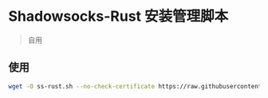 # Shadowsocks-Rust 安装管理脚本
> 自用
## 使用

```bash
wget -O ss-rust.sh --no-check-certificate https://raw.githubusercontent.com/BFDZ/Shadowsocks-Rust/master/ss-rust.sh && chmod +x ss-rust.sh && ./ss-rust.sh
```
